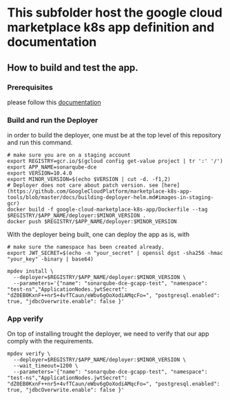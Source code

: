 # This subfolder host the google cloud marketplace k8s app definition and documentation

## How to build and test the app.

### Prerequisites

please follow this [documentation](https://github.com/GoogleCloudPlatform/marketplace-k8s-app-tools/blob/master/docs/tool-prerequisites.md)

### Build and run the Deployer

in order to build the deployer, one must be at the top level of this repository and run this command.

```shell
# make sure you are on a staging account
export REGISTRY=gcr.io/$(gcloud config get-value project | tr ':' '/')
export APP_NAME=sonarqube-dce
export VERSION=10.4.0
export MINOR_VERSION=$(echo $VERSION | cut -d. -f1,2)
# Deployer does not care about patch version. see [here](https://github.com/GoogleCloudPlatform/marketplace-k8s-app-tools/blob/master/docs/building-deployer-helm.md#images-in-staging-gcr)
docker build -f google-cloud-marketplace-k8s-app/Dockerfile --tag $REGISTRY/$APP_NAME/deployer:$MINOR_VERSION .
docker push $REGISTRY/$APP_NAME/deployer:$MINOR_VERSION
```

With the deployer being built, one can deploy the app as is, with 

```shell
# make sure the namespace has been created already.
export JWT_SECRET=$(echo -n "your_secret" | openssl dgst -sha256 -hmac "your_key" -binary | base64)

mpdev install \
  --deployer=$REGISTRY/$APP_NAME/deployer:$MINOR_VERSION \
  --parameters='{"name": "sonarqube-dce-gcapp-test", "namespace": "test-ns","ApplicationNodes.jwtSecret": "dZ0EB0KxnF++nr5+4vfTCaun/eWbv6gOoXodiAMqcFo=", "postgresql.enabled": true, "jdbcOverwrite.enable": false }'
```

### App verify

On top of installing trought the deployer, we need to verify that our app comply with the requirements.

```shell
mpdev verify \
  --deployer=$REGISTRY/$APP_NAME/deployer:$MINOR_VERSION \
  --wait_timeout=1200 \
  --parameters='{"name": "sonarqube-dce-gcapp-test", "namespace": "test-ns","ApplicationNodes.jwtSecret": "dZ0EB0KxnF++nr5+4vfTCaun/eWbv6gOoXodiAMqcFo=", "postgresql.enabled": true, "jdbcOverwrite.enable": false }'
```